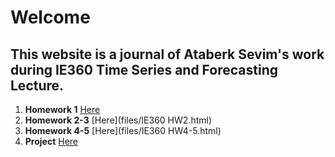 # Welcome
## This website is a journal of Ataberk Sevim's work during IE360 Time Series and Forecasting Lecture.


1. **Homework 1**
[Here](files/IE360hw1.html)
2. **Homework 2-3**
[Here](files/IE360 HW2.html)
3. **Homework 4-5**
[Here](files/IE360 HW4-5.html)
4. **Project**
[Here](files/78c9e4e2-bfc2-11ea-8b25-0cc47a792c0a_id_78c9e4e2-bfc2-11ea-8b25-0cc47a792c0a.html)
